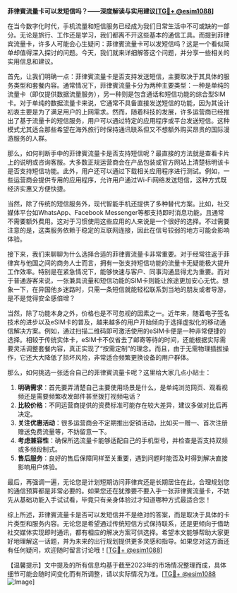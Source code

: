 **菲律賓流量卡可以发短信吗？——深度解读与实用建议[[TG💪+ @esim1088](https://t.me/s/esim1088)]**

在当今数字化时代，手机流量和短信服务已经成为我们日常生活中不可或缺的一部分。无论是旅行、工作还是学习，我们都离不开这些基本的通信工具。而提到菲律宾流量卡，许多人可能会心生疑问：菲律賓流量卡可以发短信吗？这是一个看似简单却值得深入探讨的问题。今天，我们就来详细解答这个问题，并分享一些相关的实用信息和建议。

首先，让我们明确一点：菲律賓流量卡是否支持发送短信，主要取决于其具体的服务类型和套餐内容。通常情况下，菲律賓流量卡分为两种主要类型：一种是单纯的流量卡（即仅提供数据流量服务），另一种则是包含通话和短信功能的综合型SIM卡。对于单纯的数据流量卡来说，它通常不具备直接发送短信的功能，因为其设计初衷主要是为了满足用户的上网需求。然而，随着科技的发展，许多运营商已经推出了基于流量卡的短信服务，用户可以通过特定的应用程序或平台发送短信。这种模式尤其适合那些希望在海外旅行时保持通讯联系但又不想额外购买昂贵的国际漫游服务的人群。

那么，如何判断手中的菲律賓流量卡是否支持短信呢？最直接的方法就是查看卡片上的说明或咨询客服。大多数正规运营商会在产品包装或官方网站上清楚标明该卡是否支持短信功能。此外，用户还可以通过下载相关应用程序进行测试。例如，一些运营商会提供专用的应用程序，允许用户通过Wi-Fi网络发送短信，这种方式既经济实惠又方便快捷。

当然，除了传统的短信服务外，现代智能手机还提供了多种替代方案。比如，社交媒体平台如WhatsApp、Facebook Messenger等都支持即时消息功能，且通常不需要额外费用。这对于习惯使用这些应用的人来说是一个很好的选择。不过需要注意的是，这类服务依赖于稳定的互联网连接，因此在信号较弱的地方可能会影响体验。

接下来，我们来聊聊为什么选择合适的菲律賓流量卡非常重要。对于经常往返于菲律宾与他国之间的商务人士而言，拥有一张支持短信功能的流量卡无疑能极大提升工作效率。特别是在紧急情况下，能够快速与客户、同事沟通显得尤为重要。而对于普通游客来说，一张兼具流量和短信功能的SIM卡则能让旅途更加安心无忧。想象一下，在异国他乡迷路时，只需一条短信就能轻松联系到当地的朋友或者导游，是不是觉得安全感倍增？

当然，除了功能本身之外，价格也是不可忽视的因素之一。近年来，随着电子签名技术的进步以及eSIM卡的普及，越来越多的用户开始倾向于选择虚拟化的移动通信解决方案。例如，通过扫描二维码即可激活使用的eSIM卡便是一种非常便捷的选择。相较于传统实体卡，eSIM卡不仅省去了邮寄等待的时间，还能根据实际需要灵活调整套餐内容，真正实现了“按需定制”的理念。而且，由于无需物理插拔操作，它还大大降低了损坏风险，非常适合频繁更换设备的用户群体。

那么，如何挑选一张适合自己的菲律賓流量卡呢？这里给大家几点小贴士：
1. **明确需求**：首先要弄清楚自己主要使用场景是什么，是单纯浏览网页、观看视频还是需要频繁收发邮件甚至拨打视频电话？
2. **比较价格**：不同运营商提供的资费标准可能存在较大差异，建议多做对比后再决定。
3. **关注优惠活动**：很多运营商会不定期推出促销活动，比如买一赠一、首次注册赠送免费流量等，不妨留意一下。
4. **考虑兼容性**：确保所选流量卡能够适配自己的手机型号，并检查是否支持双频或多频段制式。
5. **售后服务**：良好的售后保障同样至关重要，遇到问题时能否及时得到解决直接影响用户体验。

最后，再强调一遍，无论您是计划短期访问菲律宾还是长期居住在此，合理规划您的通信预算都是非常必要的。如果您还在犹豫要不要入手一张菲律賓流量卡，不妨先从基础功能入手试试看，毕竟只有亲身体验过才知道哪种方式最适合您！

综上所述，菲律賓流量卡是否可以发短信并不是绝对的答案，而是取决于具体的卡片类型和服务内容。无论您是希望通过传统短信方式保持联系，还是更倾向于借助社交媒体实现即时通讯，都有相应的解决方案可供选择。希望本文能够帮助大家更好地理解这一话题，并为未来的出行规划提供更多灵感和指导。如果您对这方面还有任何疑问，欢迎随时留言讨论哦！[[TG💪+ @esim1088](https://t.me/s/esim1088)]

【温馨提示】文中提及的所有信息均基于截至2023年的市场情况整理而成，具体细节可能会随时间变化而有所调整，请以实际情况为准。[[TG💪+ @esim1088](https://t.me/s/esim1088) ![Image](https://i.postimg.cc/4NQfJmqS/Snipaste-2025-05-13-00-14-12.png)]